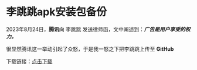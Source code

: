 # 李跳跳apk安装包备份

2023年8月24日，**腾讯**向 李跳跳 发送律师函，文中阐述到：***广告是用户享受的权力。***

很显然腾讯这一举动引起了众怒，于是我一怒之下把李跳跳上传至 **GitHub**

下载链接：[点击下载](https://github.com/crismens/litiaotiao/files/12430858/default.zip)
